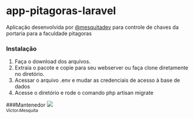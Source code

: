 # app-pitagoras-laravel
Aplicação desenvolvida por [@mesquitadev](https://github.com/mesquitadev) para controle de chaves da portaria para a faculdade pitagoras



### Instalação
1. Faça o download dos arquivos.
2. Extraia o pacote e copie para seu webserver ou  faça clone diretamente no diretório.
3. Acessar o arquivo .env e mudar as credenciais de acesso à base de dados
4. Acesse o diretório e rode o comando php artisan migrate


###Mantenedor
[<img src="https://avatars.githubusercontent.com/mesquitadev?s=115"><br><sub>Victor Mesquita</sub>](https://github.com/mesquitadev)
